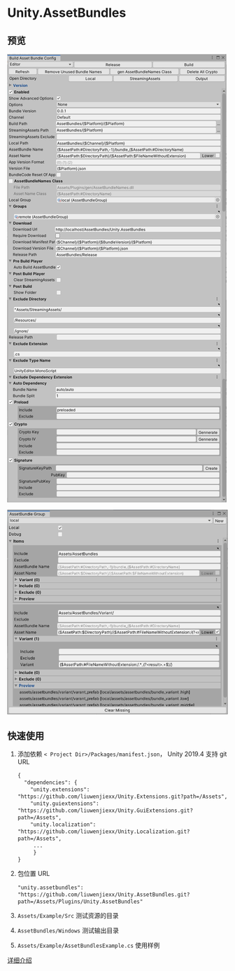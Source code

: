 # Unity.AssetBundles



## 预览


![Settings](Assets/Plugins/Unity.AssetBundles/Doc/settings.png)



![Group](Assets/Plugins/Unity.AssetBundles/Doc/group.PNG)



## 快速使用

1. 添加依赖 `< Project Dir>/Packages/manifest.json`， Unity 2019.4 支持 git URL

   ```
   {
     "dependencies": {
       "unity.extensions": "https://github.com/liuwenjiexx/Unity.Extensions.git?path=/Assets",
       "unity.guiextensions": "https://github.com/liuwenjiexx/Unity.GuiExtensions.git?path=/Assets",
       "unity.localization": "https://github.com/liuwenjiexx/Unity.Localization.git?path=/Assets",
     	...
     	}
   }
   ```



2. 包位置 URL

   ```
   "unity.assetbundles": "https://github.com/liuwenjiexx/Unity.AssetBundles.git?path=/Assets/Plugins/Unity.AssetBundles"
   ```

3. `Assets/Example/Src` 测试资源的目录

4. `AssetBundles/Windows` 测试输出目录

5. `Assets/Example/AssetBundlesExample.cs` 使用样例

   



[详细介绍](Assets/Plugins/Unity.AssetBundles/README.md)

